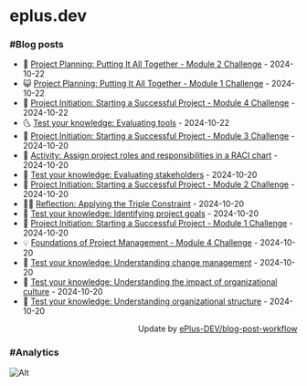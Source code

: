 # eplus.dev

### #Blog posts

<!-- BLOG-POST-LIST:START -->
 - 🧰 [Project Planning: Putting It All Together - Module 2 Challenge](https://eplus.dev/project-planning-putting-it-all-together-module-2-challenge) - 2024-10-22
 - 😺 [Project Planning: Putting It All Together - Module 1 Challenge](https://eplus.dev/project-planning-putting-it-all-together-module-1-challenge) - 2024-10-22
 - 🗽 [Project Initiation: Starting a Successful Project - Module 4 Challenge](https://eplus.dev/project-initiation-starting-a-successful-project-module-4-challenge) - 2024-10-22
 - 🌜 [Test your knowledge: Evaluating tools](https://eplus.dev/test-your-knowledge-evaluating-tools) - 2024-10-22
 - 📝 [Project Initiation: Starting a Successful Project - Module 3 Challenge](https://eplus.dev/project-initiation-starting-a-successful-project-module-3-challenge) - 2024-10-20
 - 🚀 [Activity: Assign project roles and responsibilities in a RACI chart](https://eplus.dev/activity-assign-project-roles-and-responsibilities-in-a-raci-chart) - 2024-10-20
 - 💼 [Test your knowledge: Evaluating stakeholders](https://eplus.dev/test-your-knowledge-evaluating-stakeholders) - 2024-10-20
 - 🦣 [Project Initiation: Starting a Successful Project - Module 2 Challenge](https://eplus.dev/project-initiation-starting-a-successful-project-module-2-challenge) - 2024-10-20
 - 👨‍🏫 [Reflection: Applying the Triple Constraint](https://eplus.dev/reflection-applying-the-triple-constraint) - 2024-10-20
 - 🔭 [Test your knowledge: Identifying project goals](https://eplus.dev/test-your-knowledge-identifying-project-goals) - 2024-10-20
 - 🤡 [Project Initiation: Starting a Successful Project - Module 1 Challenge](https://eplus.dev/project-initiation-starting-a-successful-project-module-1-challenge) - 2024-10-20
 - 💡 [Foundations of Project Management - Module 4 Challenge](https://eplus.dev/foundations-of-project-management-module-4-challenge) - 2024-10-20
 - 🦣 [Test your knowledge: Understanding change management](https://eplus.dev/test-your-knowledge-understanding-change-management) - 2024-10-20
 - 💪 [Test your knowledge: Understanding the impact of organizational culture](https://eplus.dev/test-your-knowledge-understanding-the-impact-of-organizational-culture) - 2024-10-20
 - 🤡 [Test your knowledge: Understanding organizational structure](https://eplus.dev/test-your-knowledge-understanding-organizational-structure) - 2024-10-20<!-- BLOG-POST-LIST:END -->

<div align="right">
  Update by <a target="_blank"
    href="https://github.com/ePlus-DEV/blog-post-workflow">ePlus-DEV/blog-post-workflow</a>
</div>

### #Analytics
![Alt](https://repobeats.axiom.co/api/embed/9990f7cddfbad8d834990b10ccad05f81ac1096f.svg "Repobeats analytics image")
